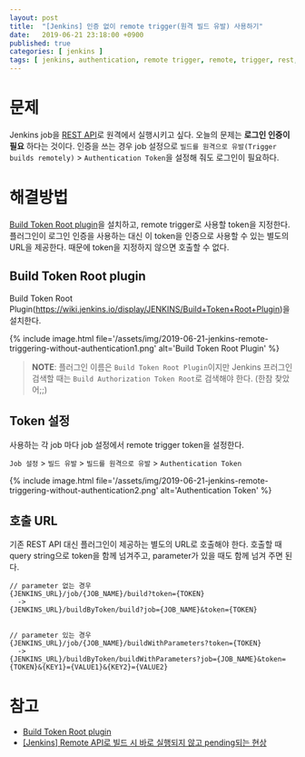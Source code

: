 ```yaml
---
layout: post
title:  "[Jenkins] 인증 없이 remote trigger(원격 빌드 유발) 사용하기"
date:   2019-06-21 23:18:00 +0900
published: true
categories: [ jenkins ]
tags: [ jenkins, authentication, remote trigger, remote, trigger, rest, build, token, plugin ]
---
```


# 문제

Jenkins job을 [REST API](https://wiki.jenkins.io/display/JENKINS/Remote+access+API)로 원격에서 실행시키고 싶다. 오늘의 문제는 **로그인 인증이 필요** 하다는 것이다. 인증을 쓰는 경우 job 설정으로 `빌드를 원격으로 유발(Trigger builds remotely)` > `Authentication Token`을 설정해 줘도 로그인이 필요하다.


# 해결방법

[Build Token Root plugin](https://wiki.jenkins.io/display/JENKINS/Build+Token+Root+Plugin)을 설치하고, remote trigger로 사용할 token을 지정한다. 플러그인이 로그인 인증을 사용하는 대신 이 token을 인증으로 사용할 수 있는 별도의 URL을 제공한다. 때문에 token을 지정하지 않으면 호출할 수 없다.


## Build Token Root plugin

Build Token Root Plugin(https://wiki.jenkins.io/display/JENKINS/Build+Token+Root+Plugin)을 설치한다.

{% include image.html file='/assets/img/2019-06-21-jenkins-remote-triggering-without-authentication1.png' alt='Build Token Root Plugin' %}

> **NOTE**: 플러그인 이름은 `Build Token Root Plugin`이지만 Jenkins 프러그인 검색할 때는 `Build Authorization Token Root`로 검색해야 한다. (한참 찾았어;;)


## Token 설정

사용하는 각 job 마다 job 설정에서 remote trigger token을 설정한다.

`Job 설정` > `빌드 유발` > `빌드를 원격으로 유발` > `Authentication Token`

{% include image.html file='/assets/img/2019-06-21-jenkins-remote-triggering-without-authentication2.png' alt='Authentication Token' %}


## 호출 URL

기존 REST API 대신 플러그인이 제공하는 별도의 URL로 호출해야 한다. 호출할 때 query string으로 token을 함께 넘겨주고, parameter가 있을 때도 함께 넘겨 주면 된다.

```
// parameter 없는 경우
{JENKINS_URL}/job/{JOB_NAME}/build?token={TOKEN}
  ->
{JENKINS_URL}/buildByToken/build?job={JOB_NAME}&token={TOKEN}


// parameter 있는 경우
{JENKINS_URL}/job/{JOB_NAME}/buildWithParameters?token={TOKEN}
  ->
{JENKINS_URL}/buildByToken/buildWithParameters?job={JOB_NAME}&token={TOKEN}&{KEY1}={VALUE1}&{KEY2}={VALUE2}
```


# 참고

- [Build Token Root plugin](https://wiki.jenkins.io/display/JENKINS/Build+Token+Root+Plugin)
- [[Jenkins] Remote API로 빌드 시 바로 실행되지 않고 pending되는 현상](https://blog.leocat.kr/notes/2018/06/08/jenkins-quiet-period-on-calling-remote-api)
